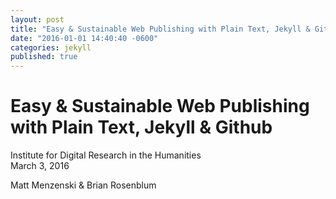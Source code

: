 ```yaml
---
layout: post
title: "Easy & Sustainable Web Publishing with Plain Text, Jekyll & Github"
date: "2016-01-01 14:40:40 -0600"
categories: jekyll
published: true
---
```



# Easy & Sustainable Web Publishing with Plain Text, Jekyll & Github

Institute for Digital Research in the Humanities  
March 3, 2016  

Matt Menzenski & Brian Rosenblum
